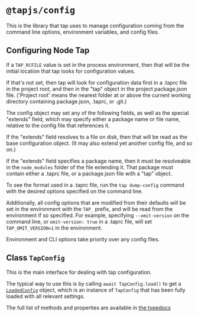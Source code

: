 # `@tapjs/config`

This is the library that tap uses to manage configuration coming
from the command line options, environment variables, and config
files.

## Configuring Node Tap

If a `TAP_RCFILE` value is set in the process environment, then
that will be the initial location that tap looks for
configuration values.

If that's not set, then tap will look for configuration data
first in a .taprc file in the project root, and then in the "tap"
object in the project package.json file. ('Project root' means
the nearest folder at or above the current working directory
containing package.json, .taprc, or .git.)

The config object may set any of the following fields, as well as
the special "extends" field, which may specify either a package
name or file name, relative to the config file that references
it.

If the "extends" field resolves to a file on disk, then that will
be read as the base configuration object. (It may also extend yet
another config file, and so on.)

If the "extends" field specifies a package name, then it must be
resolveable in the `node_modules` folder of the file extending
it. That package must contain either a .taprc file, or a
package.json file with a "tap" object.

To see the format used in a .taprc file, run the `tap
dump-config` command with the desired options specified on the
command line.

Additionally, all config options that are modified from their
defaults will be set in the environment with the `TAP_` prefix,
and will be read from the environment if so specified. For
example, specifying `--omit-version` on the command line, or
`omit-version: true` in a .taprc file, will set
`TAP_OMIT_VERSION=1` in the environment.

Environment and CLI options take priority over any config files.

## Class `TapConfig`

This is the main interface for dealing with tap configuration.

The typical way to use this is by calling `await
TapConfig.load()` to get a
[`LoadedConfig`](https://tapjs.github.io/tapjs/interfaces/_tapjs_config.index.LoadedConfig.html)
object, which is an instance of `TapConfig` that has been fully
loaded with all relevant settings.

The full list of methods and properties are available in [the
typedocs](https://tapjs.github.io/tapjs/classes/_tapjs_config.index.TapConfig.html)
